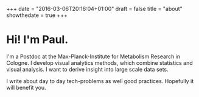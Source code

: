 +++
date = "2016-03-06T20:16:04+01:00"
draft = false
title = "about"
showthedate = true
+++

# Hi! I'm Paul.

I'm a Postdoc at the Max-Planck-Institute for Metabolism Research in Cologne. I develop visual analytics methods, which combine statistics and visual analysis. I want to derive insight into large scale data sets.

I write about day to day tech-problems as well good practices. Hopefully it will benefit you.
